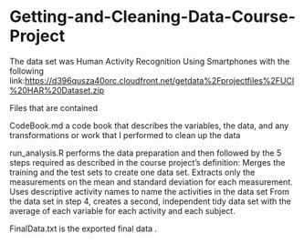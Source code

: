 # Getting-and-Cleaning-Data-Course-Project

The data set was Human Activity Recognition Using Smartphones with the following link:https://d396qusza40orc.cloudfront.net/getdata%2Fprojectfiles%2FUCI%20HAR%20Dataset.zip

Files that are contained

CodeBook.md
a code book that describes the variables, the data, and any transformations or work that I performed to clean up the data

run_analysis.R 
performs the data preparation and then followed by the 5 steps required as described in the course project’s definition:
Merges the training and the test sets to create one data set.
Extracts only the measurements on the mean and standard deviation for each measurement.
Uses descriptive activity names to name the activities in the data set
From the data set in step 4, creates a second, independent tidy data set with the average of each variable for each activity and each subject.

FinalData.txt 
is the exported final data .
